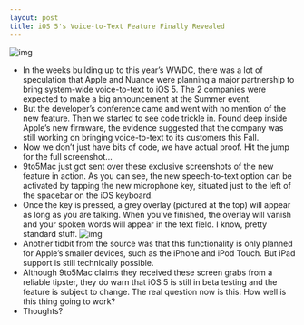 ```yaml
---
layout: post
title: iOS 5's Voice-to-Text Feature Finally Revealed
---
```

![img](http://media.idownloadblog.com/wp-content/uploads/2011/08/ios5nuancemic-e1312678694854.png)
* In the weeks building up to this year’s WWDC, there was a lot of speculation that Apple and Nuance were planning a major partnership to bring system-wide voice-to-text to iOS 5. The 2 companies were expected to make a big announcement at the Summer event.
* But the developer’s conference came and went with no mention of the new feature. Then we started to see code trickle in. Found deep inside Apple’s new firmware, the evidence suggested that the company was still working on bringing voice-to-text to its customers this Fall.
* Now we don’t just have bits of code, we have actual proof. Hit the jump for the full screenshot…
* 9to5Mac just got sent over these exclusive screenshots of the new feature in action. As you can see, the new speech-to-text option can be activated by tapping the new microphone key, situated just to the left of the spacebar on the iOS keyboard.
* Once the key is pressed, a grey overlay (pictured at the top) will appear as long as you are talking. When you’ve finished, the overlay will vanish and your spoken words will appear in the text field. I know, pretty standard stuff.
![img](http://media.idownloadblog.com/wp-content/uploads/2011/08/ios5-nuance-e1312679007585.png)
* Another tidbit from the source was that this functionality is only planned for Apple’s smaller devices, such as the iPhone and iPod Touch. But iPad support is still technically possible.
* Although 9to5Mac claims they received these screen grabs from a reliable tipster, they do warn that iOS 5 is still in beta testing and the feature is subject to change. The real question now is this: How well is this thing going to work?
* Thoughts?

